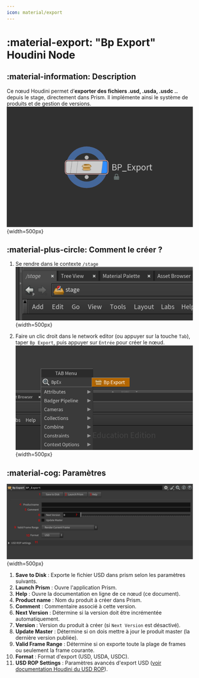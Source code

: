 ```yaml
---
icon: material/export
---
```


# :material-export: "Bp Export" Houdini Node

## :material-information: Description

Ce nœud Houdini permet d’**exporter des fichiers .usd, .usda, .usdc ..** depuis le stage, directement dans Prism. Il implémente ainsi le système de produits et de gestion de versions.<br>
![image](../assets/screen_outils_BpExport/00.png){width=500px}

## :material-plus-circle: Comment le créer ?

1. Se rendre dans le contexte `/stage`<br>
![image](../assets/screen_outils_BpExport/01.png){width=500px}

2. Faire un clic droit dans le network editor (ou appuyer sur la touche `Tab`), taper `Bp Export`, puis appuyer sur `Entrée` pour créer le nœud.<br>
![image](../assets/screen_outils_BpExport/02.png){width=500px}


## :material-cog: Paramètres
![image](../assets/screen_outils_BpExport/03.png){width=500px}

1. **Save to Disk** : Exporte le fichier USD dans prism selon les paramètres suivants.
2. **Launch Prism** : Ouvre l'application Prism.
3. **Help** : Ouvre la documentation en ligne de ce nœud (ce document).
4. **Product name** : Nom du produit à créer dans Prism.
5. **Comment** : Commentaire associé à cette version.
6. **Next Version** : Détermine si la version doit être incrémentée automatiquement.
7. **Version** : Version du produit à créer (si `Next Version` est désactivé).
8. **Update Master** : Détermine si on dois mettre à jour le produit master (la dernière version publiée).
9. **Valid Frame Range** : Détermine si on exporte toute la plage de frames ou seulement la frame courante.
10. **Format** : Format d'export (USD, USDA, USDC).
11. **USD ROP Settings** : Paramètres avancés d'export USD ([voir documentation Houdini du USD ROP](https://www.sidefx.com/docs/houdini/nodes/out/usd.html)).